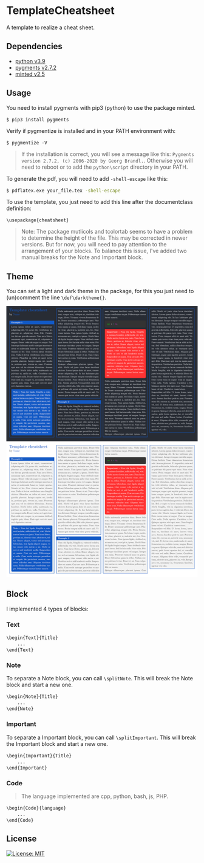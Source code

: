 # TemplateCheatsheet

A template to realize a cheat sheet.

## Dependencies

* [python v3.9](https://www.python.org/)
* [pygments v2.7.2 ](https://github.com/pygments/pygments)
* [minted v2.5](https://github.com/gpoore/minted)


## Usage

You need to install pygments with pip3 (python) to use the package minted.

```shell
$ pip3 install pygments
```

Verify if pygmentize is installed and in your PATH environment with:

```shell
$ pygmentize -V
```

> If the installation is correct, you will see a message like this: `Pygments version 2.7.2, (c) 2006-2020 by Georg Brandl.`. Otherwise you will need to reboot or to add the ```python\script``` directory in your PATH.

To generate the pdf, you will need to add `-shell-escape` like this:

```bash
$ pdflatex.exe your_file.tex -shell-escape
```

To use the template, you just need to add this line after the documentclass definition:

```
\usepackage{cheatsheet}
```

> Note: The package mutlicols and tcolortab seems to have a problem to determine the height of the file. This may be corrected in newer versions. 
> But for now, you will need to pay attention to the arrangement of your blocks. To balance this issue, I've added two manual breaks for the Note and Important block.

## Theme

You can set a light and dark theme in the package, for this you just need to (un)comment the line `\def\darktheme{}`.

![Dark theme](https://github.com/Atlanta53/TemplateCheatSheet/blob/main/res/darkTheme.PNG)
![Light theme](https://github.com/Atlanta53/TemplateCheatSheet/blob/main/res/lightTheme.PNG)

## Block

I implemented 4 types of blocks:

### Text

```
\begin{Text}{Title}
    ...
\end{Text}
```

### Note

To separate a Note block, you can call `\splitNote`. This will break the Note block and start a new one.

```
\begin{Note}{Title}
    ...
\end{Note}
```

### Important

To separate a Important block, you can call `\splitImportant`. This will break the Important block and start a new one.

```
\begin{Important}{Title}
    ...
\end{Important}
```

### Code

> The language implemented are cpp, python, bash, js, PHP.

```
\begin{Code}{language}
    ...
\end{Code}
```

## License

[![License: MIT](https://img.shields.io/badge/License-MIT-yellow.svg)](https://opensource.org/licenses/MIT)